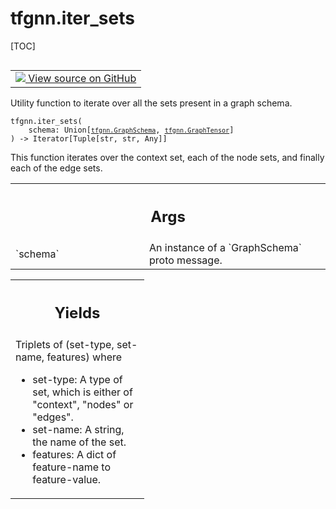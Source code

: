 # tfgnn.iter_sets

[TOC]

<!-- Insert buttons and diff -->

<table class="tfo-notebook-buttons tfo-api nocontent" align="left">
<td>
  <a target="_blank" href="https://github.com/tensorflow/gnn/tree/master/tensorflow_gnn/graph/schema_utils.py#L273-L297">
    <img src="https://www.tensorflow.org/images/GitHub-Mark-32px.png" />
    View source on GitHub
  </a>
</td>
</table>

Utility function to iterate over all the sets present in a graph schema.

<pre class="devsite-click-to-copy prettyprint lang-py tfo-signature-link">
<code>tfgnn.iter_sets(
    schema: Union[<a href="../tfgnn/GraphSchema.md"><code>tfgnn.GraphSchema</code></a>, <a href="../tfgnn/GraphTensor.md"><code>tfgnn.GraphTensor</code></a>]
) -> Iterator[Tuple[str, str, Any]]
</code></pre>



<!-- Placeholder for "Used in" -->

This function iterates over the context set, each of the node sets, and
finally each of the edge sets.

<!-- Tabular view -->
 <table class="responsive fixed orange">
<colgroup><col width="214px"><col></colgroup>
<tr><th colspan="2"><h2 class="add-link">Args</h2></th></tr>

<tr>
<td>
`schema`<a id="schema"></a>
</td>
<td>
An instance of a `GraphSchema` proto message.
</td>
</tr>
</table>

<!-- Tabular view -->
 <table class="responsive fixed orange">
<colgroup><col width="214px"><col></colgroup>
<tr><th colspan="2"><h2 class="add-link">Yields</h2></th></tr>
<tr class="alt">
<td colspan="2">
Triplets of (set-type, set-name, features) where

* set-type: A type of set, which is either of "context", "nodes" or "edges".
* set-name: A string, the name of the set.
* features: A dict of feature-name to feature-value.
</td>
</tr>

</table>

